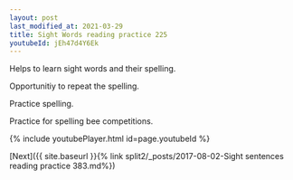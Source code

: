 ```yaml
---
layout: post
last_modified_at: 2021-03-29
title: Sight Words reading practice 225
youtubeId: jEh47d4Y6Ek
---
```

 
 
Helps to learn sight words and their spelling.

Opportunitiy to repeat the spelling. 

Practice spelling. 
 
Practice for spelling bee competitions. 
 
{% include youtubePlayer.html id=page.youtubeId %}
 
 

[Next]({{ site.baseurl }}{% link  split2/_posts/2017-08-02-Sight sentences reading practice 383.md%})
 
